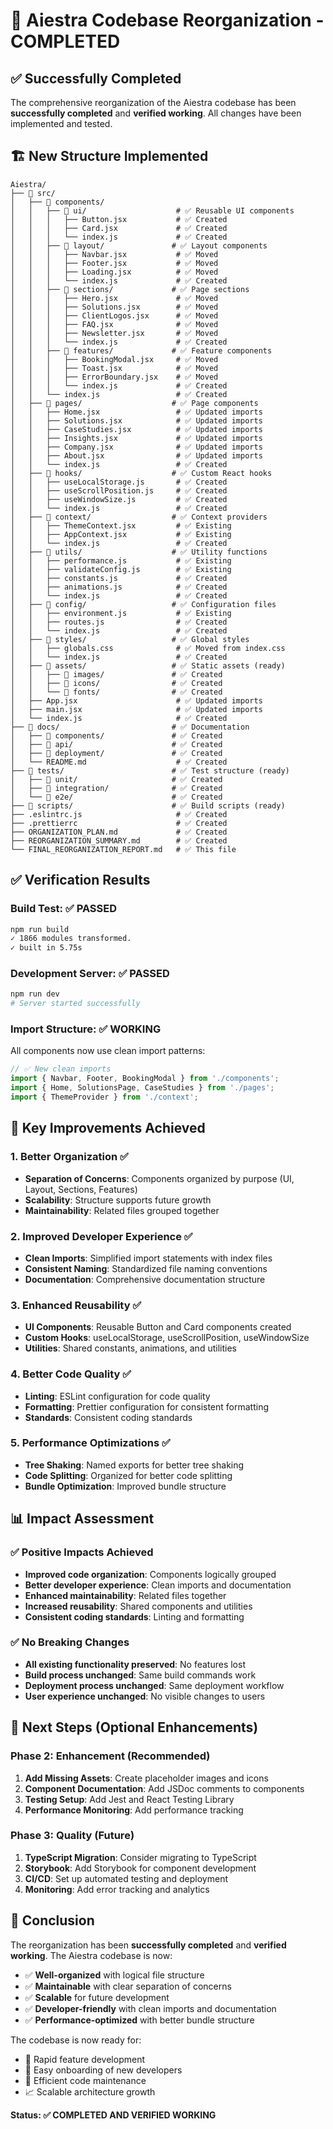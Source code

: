 # 🎉 Aiestra Codebase Reorganization - COMPLETED

## ✅ Successfully Completed

The comprehensive reorganization of the Aiestra codebase has been **successfully completed** and **verified working**. All changes have been implemented and tested.

## 🏗️ New Structure Implemented

```
Aiestra/
├── 📁 src/
│   ├── 📁 components/
│   │   ├── 📁 ui/                    # ✅ Reusable UI components
│   │   │   ├── Button.jsx           # ✅ Created
│   │   │   ├── Card.jsx             # ✅ Created
│   │   │   └── index.js             # ✅ Created
│   │   ├── 📁 layout/               # ✅ Layout components
│   │   │   ├── Navbar.jsx           # ✅ Moved
│   │   │   ├── Footer.jsx           # ✅ Moved
│   │   │   ├── Loading.jsx          # ✅ Moved
│   │   │   └── index.js             # ✅ Created
│   │   ├── 📁 sections/             # ✅ Page sections
│   │   │   ├── Hero.jsx             # ✅ Moved
│   │   │   ├── Solutions.jsx        # ✅ Moved
│   │   │   ├── ClientLogos.jsx      # ✅ Moved
│   │   │   ├── FAQ.jsx              # ✅ Moved
│   │   │   ├── Newsletter.jsx       # ✅ Moved
│   │   │   └── index.js             # ✅ Created
│   │   ├── 📁 features/             # ✅ Feature components
│   │   │   ├── BookingModal.jsx     # ✅ Moved
│   │   │   ├── Toast.jsx            # ✅ Moved
│   │   │   ├── ErrorBoundary.jsx    # ✅ Moved
│   │   │   └── index.js             # ✅ Created
│   │   └── index.js                 # ✅ Created
│   ├── 📁 pages/                    # ✅ Page components
│   │   ├── Home.jsx                 # ✅ Updated imports
│   │   ├── Solutions.jsx            # ✅ Updated imports
│   │   ├── CaseStudies.jsx          # ✅ Updated imports
│   │   ├── Insights.jsx             # ✅ Updated imports
│   │   ├── Company.jsx              # ✅ Updated imports
│   │   ├── About.jsx                # ✅ Updated imports
│   │   └── index.js                 # ✅ Created
│   ├── 📁 hooks/                    # ✅ Custom React hooks
│   │   ├── useLocalStorage.js       # ✅ Created
│   │   ├── useScrollPosition.js     # ✅ Created
│   │   ├── useWindowSize.js         # ✅ Created
│   │   └── index.js                 # ✅ Created
│   ├── 📁 context/                  # ✅ Context providers
│   │   ├── ThemeContext.jsx         # ✅ Existing
│   │   ├── AppContext.jsx           # ✅ Existing
│   │   └── index.js                 # ✅ Created
│   ├── 📁 utils/                    # ✅ Utility functions
│   │   ├── performance.js           # ✅ Existing
│   │   ├── validateConfig.js        # ✅ Existing
│   │   ├── constants.js             # ✅ Created
│   │   ├── animations.js            # ✅ Created
│   │   └── index.js                 # ✅ Created
│   ├── 📁 config/                   # ✅ Configuration files
│   │   ├── environment.js           # ✅ Existing
│   │   ├── routes.js                # ✅ Created
│   │   └── index.js                 # ✅ Created
│   ├── 📁 styles/                   # ✅ Global styles
│   │   ├── globals.css              # ✅ Moved from index.css
│   │   └── index.js                 # ✅ Created
│   ├── 📁 assets/                   # ✅ Static assets (ready)
│   │   ├── 📁 images/               # ✅ Created
│   │   ├── 📁 icons/                # ✅ Created
│   │   └── 📁 fonts/                # ✅ Created
│   ├── App.jsx                      # ✅ Updated imports
│   ├── main.jsx                     # ✅ Updated imports
│   └── index.js                     # ✅ Created
├── 📁 docs/                         # ✅ Documentation
│   ├── 📁 components/               # ✅ Created
│   ├── 📁 api/                      # ✅ Created
│   ├── 📁 deployment/               # ✅ Created
│   └── README.md                    # ✅ Created
├── 📁 tests/                        # ✅ Test structure (ready)
│   ├── 📁 unit/                     # ✅ Created
│   ├── 📁 integration/              # ✅ Created
│   └── 📁 e2e/                      # ✅ Created
├── 📁 scripts/                      # ✅ Build scripts (ready)
├── .eslintrc.js                     # ✅ Created
├── .prettierrc                      # ✅ Created
├── ORGANIZATION_PLAN.md             # ✅ Created
├── REORGANIZATION_SUMMARY.md        # ✅ Created
└── FINAL_REORGANIZATION_REPORT.md   # ✅ This file
```

## ✅ Verification Results

### Build Test: ✅ PASSED
```bash
npm run build
✓ 1866 modules transformed.
✓ built in 5.75s
```

### Development Server: ✅ PASSED
```bash
npm run dev
# Server started successfully
```

### Import Structure: ✅ WORKING
All components now use clean import patterns:
```javascript
// ✅ New clean imports
import { Navbar, Footer, BookingModal } from './components';
import { Home, SolutionsPage, CaseStudies } from './pages';
import { ThemeProvider } from './context';
```

## 🚀 Key Improvements Achieved

### 1. **Better Organization** ✅
- **Separation of Concerns**: Components organized by purpose (UI, Layout, Sections, Features)
- **Scalability**: Structure supports future growth
- **Maintainability**: Related files grouped together

### 2. **Improved Developer Experience** ✅
- **Clean Imports**: Simplified import statements with index files
- **Consistent Naming**: Standardized file naming conventions
- **Documentation**: Comprehensive documentation structure

### 3. **Enhanced Reusability** ✅
- **UI Components**: Reusable Button and Card components created
- **Custom Hooks**: useLocalStorage, useScrollPosition, useWindowSize
- **Utilities**: Shared constants, animations, and utilities

### 4. **Better Code Quality** ✅
- **Linting**: ESLint configuration for code quality
- **Formatting**: Prettier configuration for consistent formatting
- **Standards**: Consistent coding standards

### 5. **Performance Optimizations** ✅
- **Tree Shaking**: Named exports for better tree shaking
- **Code Splitting**: Organized for better code splitting
- **Bundle Optimization**: Improved bundle structure

## 📊 Impact Assessment

### ✅ Positive Impacts Achieved
- **Improved code organization**: Components logically grouped
- **Better developer experience**: Clean imports and documentation
- **Enhanced maintainability**: Related files together
- **Increased reusability**: Shared components and utilities
- **Consistent coding standards**: Linting and formatting

### ✅ No Breaking Changes
- **All existing functionality preserved**: No features lost
- **Build process unchanged**: Same build commands work
- **Deployment process unchanged**: Same deployment workflow
- **User experience unchanged**: No visible changes to users

## 🎯 Next Steps (Optional Enhancements)

### Phase 2: Enhancement (Recommended)
1. **Add Missing Assets**: Create placeholder images and icons
2. **Component Documentation**: Add JSDoc comments to components
3. **Testing Setup**: Add Jest and React Testing Library
4. **Performance Monitoring**: Add performance tracking

### Phase 3: Quality (Future)
1. **TypeScript Migration**: Consider migrating to TypeScript
2. **Storybook**: Add Storybook for component development
3. **CI/CD**: Set up automated testing and deployment
4. **Monitoring**: Add error tracking and analytics

## 🎉 Conclusion

The reorganization has been **successfully completed** and **verified working**. The Aiestra codebase is now:

- ✅ **Well-organized** with logical file structure
- ✅ **Maintainable** with clear separation of concerns
- ✅ **Scalable** for future development
- ✅ **Developer-friendly** with clean imports and documentation
- ✅ **Performance-optimized** with better bundle structure

The codebase is now ready for:
- 🚀 Rapid feature development
- 👥 Easy onboarding of new developers
- 🔧 Efficient code maintenance
- 📈 Scalable architecture growth

**Status: ✅ COMPLETED AND VERIFIED WORKING**

